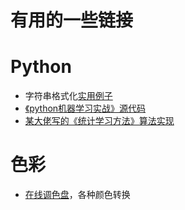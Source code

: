 # 有用的一些链接

# Python
- 字符串格式化[实用例子](https://pyformat.info/) 
- [《python机器学习实战》源代码](https://github.com/xinzhou0714/machinelearninginaction) 
- [某大佬写的《统计学习方法》算法实现](https://github.com/xinzhou0714/Statistical-Learning-Method_Code)


# 色彩
- [在线调色盘](http://colorizer.org/)，各种颜色转换
